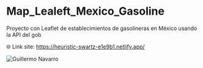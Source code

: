 # Map_Lealeft_Mexico_Gasoline
Proyecto con Leaflet de establecimientos de gasolineras en México usando la API del gob 

🌐 Link site: https://heuristic-swartz-e1e9b1.netlify.app/

![Guillermo Navarro](https://repository-images.githubusercontent.com/264749977/cb134780-9852-11ea-9a7a-71a38ca608ef)
